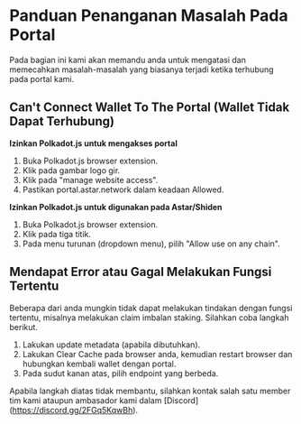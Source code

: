 # Panduan Penanganan Masalah Pada Portal

Pada bagian ini kami akan memandu anda untuk mengatasi dan memecahkan masalah-masalah yang biasanya terjadi ketika terhubung pada portal kami.

## Can't Connect Wallet To The Portal (Wallet Tidak Dapat Terhubung)

**Izinkan Polkadot.js untuk mengakses portal**
1. Buka Polkadot.js browser extension.
2. Klik pada gambar logo gir.
3. Klik pada "manage website access".
4. Pastikan portal.astar.network dalam keadaan Allowed.

**Izinkan Polkadot.js untuk digunakan pada Astar/Shiden**
1. Buka Polkadot.js browser extension.
2. Klik pada tiga titik.
3. Pada menu turunan (dropdown menu), pilih "Allow use on any chain".

## Mendapat Error atau Gagal Melakukan Fungsi Tertentu
Beberapa dari anda mungkin tidak dapat melakukan tindakan dengan fungsi tertentu, misalnya melakukan claim imbalan staking. Silahkan coba langkah berikut.
1. Lakukan update metadata (apabila dibutuhkan).
2. Lakukan Clear Cache pada browser anda, kemudian restart browser dan hubungkan kembali wallet dengan portal.
3. Pada sudut kanan atas, pilih endpoint yang berbeda.

Apabila langkah diatas tidak membantu, silahkan kontak salah satu member tim kami ataupun ambasador kami dalam [Discord] (https://discord.gg/2FGq5KqwBh).
